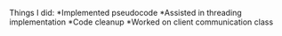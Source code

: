 Things I did:
*Implemented pseudocode
*Assisted in threading implementation
*Code cleanup
*Worked on client communication class
